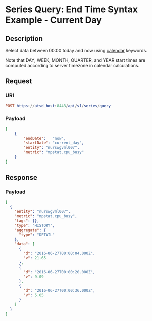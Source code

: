 # Series Query: End Time Syntax Example - Current Day

## Description

Select data between 00:00 today and now using [calendar](../../../../shared/calendar.md) keywords.

Note that DAY, WEEK, MONTH, QUARTER, and YEAR start times are computed according to server timezone in calendar calculations.

## Request

### URI

```elm
POST https://atsd_host:8443/api/v1/series/query
```

### Payload

```json
[
    {
        "endDate":   "now",
        "startDate": "current_day",
        "entity": "nurswgvml007",
        "metric": "mpstat.cpu_busy"
    }
]
```

## Response

### Payload

```json
[
  {
    "entity": "nurswgvml007",
    "metric": "mpstat.cpu_busy",
    "tags": {},
    "type": "HISTORY",
    "aggregate": {
      "type": "DETAIL"
    },
    "data": [
      {
        "d": "2016-06-27T00:00:04.000Z",
        "v": 21.65
      },
      {
        "d": "2016-06-27T00:00:20.000Z",
        "v": 9.09
      },
      {
        "d": "2016-06-27T00:00:36.000Z",
        "v": 5.05
      }
    ]
  }
]
```
